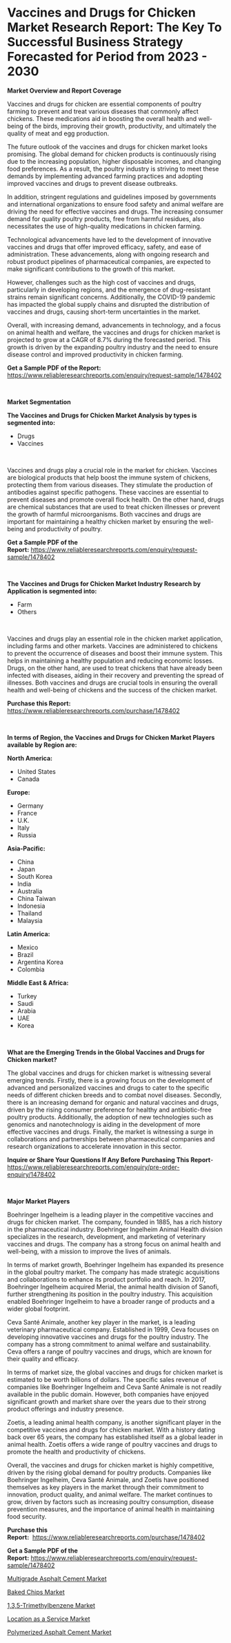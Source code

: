 <p><h1>Vaccines and Drugs for Chicken Market Research Report: The Key To Successful Business Strategy Forecasted for Period from 2023 - 2030</h1></p><p><strong>Market Overview and Report Coverage</strong></p>
<p><p>Vaccines and drugs for chicken are essential components of poultry farming to prevent and treat various diseases that commonly affect chickens. These medications aid in boosting the overall health and well-being of the birds, improving their growth, productivity, and ultimately the quality of meat and egg production.</p><p>The future outlook of the vaccines and drugs for chicken market looks promising. The global demand for chicken products is continuously rising due to the increasing population, higher disposable incomes, and changing food preferences. As a result, the poultry industry is striving to meet these demands by implementing advanced farming practices and adopting improved vaccines and drugs to prevent disease outbreaks.</p><p>In addition, stringent regulations and guidelines imposed by governments and international organizations to ensure food safety and animal welfare are driving the need for effective vaccines and drugs. The increasing consumer demand for quality poultry products, free from harmful residues, also necessitates the use of high-quality medications in chicken farming.</p><p>Technological advancements have led to the development of innovative vaccines and drugs that offer improved efficacy, safety, and ease of administration. These advancements, along with ongoing research and robust product pipelines of pharmaceutical companies, are expected to make significant contributions to the growth of this market.</p><p>However, challenges such as the high cost of vaccines and drugs, particularly in developing regions, and the emergence of drug-resistant strains remain significant concerns. Additionally, the COVID-19 pandemic has impacted the global supply chains and disrupted the distribution of vaccines and drugs, causing short-term uncertainties in the market.</p><p>Overall, with increasing demand, advancements in technology, and a focus on animal health and welfare, the vaccines and drugs for chicken market is projected to grow at a CAGR of 8.7% during the forecasted period. This growth is driven by the expanding poultry industry and the need to ensure disease control and improved productivity in chicken farming.</p></p>
<p><strong>Get a Sample PDF of the Report:</strong> <a href="https://www.reliableresearchreports.com/enquiry/request-sample/1478402">https://www.reliableresearchreports.com/enquiry/request-sample/1478402</a></p>
<p>&nbsp;</p>
<p><strong>Market Segmentation</strong></p>
<p><strong>The Vaccines and Drugs for Chicken Market Analysis by types is segmented into:</strong></p>
<p><ul><li>Drugs</li><li>Vaccines</li></ul></p>
<p>&nbsp;</p>
<p><p>Vaccines and drugs play a crucial role in the market for chicken. Vaccines are biological products that help boost the immune system of chickens, protecting them from various diseases. They stimulate the production of antibodies against specific pathogens. These vaccines are essential to prevent diseases and promote overall flock health. On the other hand, drugs are chemical substances that are used to treat chicken illnesses or prevent the growth of harmful microorganisms. Both vaccines and drugs are important for maintaining a healthy chicken market by ensuring the well-being and productivity of poultry.</p></p>
<p><strong>Get a Sample PDF of the Report:</strong>&nbsp;<a href="https://www.reliableresearchreports.com/enquiry/request-sample/1478402">https://www.reliableresearchreports.com/enquiry/request-sample/1478402</a></p>
<p>&nbsp;</p>
<p><strong>The Vaccines and Drugs for Chicken Market Industry Research by Application is segmented into:</strong></p>
<p><ul><li>Farm</li><li>Others</li></ul></p>
<p>&nbsp;</p>
<p><p>Vaccines and drugs play an essential role in the chicken market application, including farms and other markets. Vaccines are administered to chickens to prevent the occurrence of diseases and boost their immune system. This helps in maintaining a healthy population and reducing economic losses. Drugs, on the other hand, are used to treat chickens that have already been infected with diseases, aiding in their recovery and preventing the spread of illnesses. Both vaccines and drugs are crucial tools in ensuring the overall health and well-being of chickens and the success of the chicken market.</p></p>
<p><strong>Purchase this Report:</strong>&nbsp; <a href="https://www.reliableresearchreports.com/purchase/1478402">https://www.reliableresearchreports.com/purchase/1478402</a></p>
<p>&nbsp;</p>
<p><strong>In terms of Region, the Vaccines and Drugs for Chicken Market Players available by Region are:</strong></p>
<p>
    <p> <strong> North America: </strong>
        <ul>
            <li>United States</li>
            <li>Canada</li>
        </ul>
        </p> 
    <p> <strong> Europe: </strong>
        <ul>
            <li>Germany</li>
            <li>France</li>
            <li>U.K.</li>
            <li>Italy</li>
            <li>Russia</li>
        </ul>
        </p> 
    <p> <strong> Asia-Pacific: </strong>
        <ul>
            <li>China</li>
            <li>Japan</li>
            <li>South Korea</li>
            <li>India</li>
            <li>Australia</li>
            <li>China Taiwan</li>
            <li>Indonesia</li>
            <li>Thailand</li>
            <li>Malaysia</li>
        </ul>
        </p> 
    <p> <strong> Latin America: </strong>
        <ul>
            <li>Mexico</li>
            <li>Brazil</li>
            <li>Argentina Korea</li>
            <li>Colombia</li>
        </ul>
        </p> 
    <p> <strong> Middle East & Africa: </strong>
        <ul>
            <li>Turkey</li>
            <li>Saudi</li>
            <li>Arabia</li>
            <li>UAE</li>
            <li>Korea</li>
        </ul>
    </p>
    </p>
<p>&nbsp;</p>
<p><strong>What are the Emerging Trends in the Global Vaccines and Drugs for Chicken market?</strong></p>
<p><p>The global vaccines and drugs for chicken market is witnessing several emerging trends. Firstly, there is a growing focus on the development of advanced and personalized vaccines and drugs to cater to the specific needs of different chicken breeds and to combat novel diseases. Secondly, there is an increasing demand for organic and natural vaccines and drugs, driven by the rising consumer preference for healthy and antibiotic-free poultry products. Additionally, the adoption of new technologies such as genomics and nanotechnology is aiding in the development of more effective vaccines and drugs. Finally, the market is witnessing a surge in collaborations and partnerships between pharmaceutical companies and research organizations to accelerate innovation in this sector.</p></p>
<p><strong>Inquire or Share Your Questions If Any Before Purchasing This Report</strong>- <a href="https://www.reliableresearchreports.com/enquiry/pre-order-enquiry/1478402">https://www.reliableresearchreports.com/enquiry/pre-order-enquiry/1478402</a></p>
<p>&nbsp;</p>
<p><strong>Major Market Players</strong></p>
<p><p>Boehringer Ingelheim is a leading player in the competitive vaccines and drugs for chicken market. The company, founded in 1885, has a rich history in the pharmaceutical industry. Boehringer Ingelheim Animal Health division specializes in the research, development, and marketing of veterinary vaccines and drugs. The company has a strong focus on animal health and well-being, with a mission to improve the lives of animals.</p><p>In terms of market growth, Boehringer Ingelheim has expanded its presence in the global poultry market. The company has made strategic acquisitions and collaborations to enhance its product portfolio and reach. In 2017, Boehringer Ingelheim acquired Merial, the animal health division of Sanofi, further strengthening its position in the poultry industry. This acquisition enabled Boehringer Ingelheim to have a broader range of products and a wider global footprint.</p><p>Ceva Santé Animale, another key player in the market, is a leading veterinary pharmaceutical company. Established in 1999, Ceva focuses on developing innovative vaccines and drugs for the poultry industry. The company has a strong commitment to animal welfare and sustainability. Ceva offers a range of poultry vaccines and drugs, which are known for their quality and efficacy.</p><p>In terms of market size, the global vaccines and drugs for chicken market is estimated to be worth billions of dollars. The specific sales revenue of companies like Boehringer Ingelheim and Ceva Santé Animale is not readily available in the public domain. However, both companies have enjoyed significant growth and market share over the years due to their strong product offerings and industry presence.</p><p>Zoetis, a leading animal health company, is another significant player in the competitive vaccines and drugs for chicken market. With a history dating back over 65 years, the company has established itself as a global leader in animal health. Zoetis offers a wide range of poultry vaccines and drugs to promote the health and productivity of chickens.</p><p>Overall, the vaccines and drugs for chicken market is highly competitive, driven by the rising global demand for poultry products. Companies like Boehringer Ingelheim, Ceva Santé Animale, and Zoetis have positioned themselves as key players in the market through their commitment to innovation, product quality, and animal welfare. The market continues to grow, driven by factors such as increasing poultry consumption, disease prevention measures, and the importance of animal health in maintaining food security.</p></p>
<p><strong>Purchase this Report:</strong>&nbsp;&nbsp;<a href="https://www.reliableresearchreports.com/purchase/1478402">https://www.reliableresearchreports.com/purchase/1478402</a></p>
<p></p>
<p><strong>Get a Sample PDF of the Report:</strong>&nbsp;<a href="https://www.reliableresearchreports.com/enquiry/request-sample/1478402">https://www.reliableresearchreports.com/enquiry/request-sample/1478402</a></p>
<p><p><a href="https://www.linkedin.com/pulse/multigrade-asphalt-cement-market-size-share-global-analysis/">Multigrade Asphalt Cement Market</a></p><p><a href="https://medium.com/@marieriley2012/baked-chips-market-size-growth-forecast-2023-2030-4c383cc3e24f">Baked Chips Market</a></p><p><a href="https://www.linkedin.com/pulse/135-trimethylbenzene-market-size-share-amp-trends-analysis/">1,3,5-Trimethylbenzene Market</a></p><p><a href="https://medium.com/@efrenmuller/location-as-a-service-market-trends-and-market-analysis-forecasted-for-period-2023-2030-d6555583e4c6">Location as a Service Market</a></p><p><a href="https://www.linkedin.com/pulse/polymerized-asphalt-cement-market-size-2023-2030-global/">Polymerized Asphalt Cement Market</a></p></p>